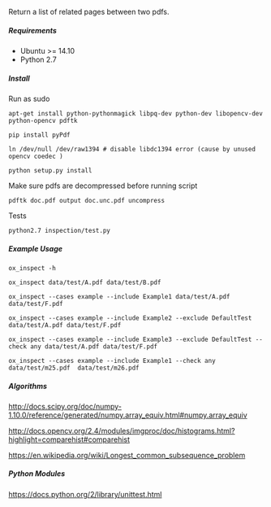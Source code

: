 Return a list of related pages between two pdfs.

##### Requirements

* Ubuntu >= 14.10 
* Python 2.7

##### Install

Run as sudo

```
apt-get install python-pythonmagick libpq-dev python-dev libopencv-dev python-opencv pdftk 

pip install pyPdf

ln /dev/null /dev/raw1394 # disable libdc1394 error (cause by unused opencv coedec )

python setup.py install
```

Make sure pdfs are decompressed before running script

```pdftk doc.pdf output doc.unc.pdf uncompress```


Tests

``python2.7 inspection/test.py``
##### Example Usage

``ox_inspect -h``

``ox_inspect data/test/A.pdf data/test/B.pdf``

``ox_inspect --cases example --include Example1 data/test/A.pdf data/test/F.pdf``

``ox_inspect --cases example --include Example2 --exclude DefaultTest data/test/A.pdf data/test/F.pdf``

``ox_inspect --cases example --include Example3 --exclude DefaultTest --check any data/test/A.pdf data/test/F.pdf``

``ox_inspect --cases example --include Example1 --check any  data/test/m25.pdf  data/test/m26.pdf ``

##### Algorithms

http://docs.scipy.org/doc/numpy-1.10.0/reference/generated/numpy.array_equiv.html#numpy.array_equiv

http://docs.opencv.org/2.4/modules/imgproc/doc/histograms.html?highlight=comparehist#comparehist

https://en.wikipedia.org/wiki/Longest_common_subsequence_problem

##### Python Modules

https://docs.python.org/2/library/unittest.html

